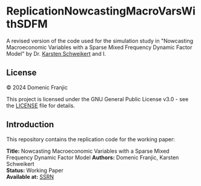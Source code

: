 # ReplicationNowcastingMacroVarsWithSDFM
A revised version of the code used for the simulation study in "Nowcasting Macroeconomic Variables with a Sparse Mixed Frequency Dynamic Factor Model" by Dr. [Karsten Schweikert](https://github.com/karstenschweikert) and I.

## License

© 2024 Domenic Franjic

This project is licensed under the GNU General Public License v3.0 - see the [LICENSE](LICENSE) file for details.

## Introduction

This repository contains the replication code for the working paper:

**Title:** Nowcasting Macroeconomic Variables with a Sparse Mixed Frequency Dynamic Factor Model
**Authors:** Domenic Franjic, Karsten Schweikert  
**Status:** Working Paper  
**Available at:** [SSRN](https://dx.doi.org/10.2139/ssrn.4733872)
